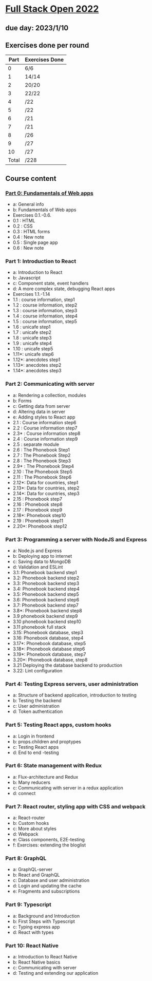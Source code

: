 # [Full Stack Open 2022](https://fullstackopen.com/en/ 'Full Stack Open 2022 Homepage')
## due day: 2023/1/10

## Exercises done per round

| Part      | Exercises Done |
| --------- | -------------- |
| 0         |     6/6        |
| 1         |    14/14       |
| 2         |    20/20       |
| 3         |    22/22       |
| 4         |      /22       |
| 5         |      /22       |
| 6         |      /21       |
| 7         |      /21       |
| 8         |      /26       |
| 9         |      /27       |
| 10        |      /27       |
| Total     |      /228      |

## Course content

### [Part 0: Fundamentals of Web apps](https://github.com/liaisontw/fullStackOpen/blob/main/part0/README.md)

- a: General info
- b: Fundamentals of Web apps
- Exercises 0.1.-0.6.
- 0.1  : HTML
- 0.2  : CSS
- 0.3  : HTML forms
- 0.4  : New note
- 0.5  : Single page app
- 0.6  : New note

### Part 1: Introduction to React

- a: Introduction to React
- b: Javascript
- c: Component state, event handlers
- d: A more complex state, debugging React apps
- Exercises 1.1.-1.14
- 1.1  : course information, step1
- 1.2  : course information, step2
- 1.3  : course information, step3
- 1.4  : course information, step4
- 1.5  : course information, step5
- 1.6  : unicafe step1
- 1.7  : unicafe step2
- 1.8  : unicafe step3
- 1.9  : unicafe step4
- 1.10 : unicafe step5
- 1.11*: unicafe step6
- 1.12*: anecdotes step1
- 1.13*: anecdotes step2
- 1.14*: anecdotes step3


### Part 2: Communicating with server

- a: Rendering a collection, modules
- b: Forms
- c: Getting data from server
- d: Altering data in server
- e: Adding styles to React app
- 2.1  : Course information step6
- 2.2  : Course information step7
- 2.3* : Course information step8
- 2.4  : Course information step9
- 2.5  : separate module
- 2.6  : The Phonebook Step1
- 2.7  : The Phonebook Step2
- 2.8  : The Phonebook Step3
- 2.9* : The Phonebook Step4
- 2.10 : The Phonebook Step5
- 2.11 : The Phonebook Step6
- 2.12*: Data for countries, step1
- 2.13*: Data for countries, step2
- 2.14*: Data for countries, step3
- 2.15 : Phonebook step7
- 2.16 : Phonebook step8
- 2.17 : Phonebook step9
- 2.18*: Phonebook step10
- 2.19 : Phonebook step11
- 2.20*: Phonebook step12

### Part 3: Programming a server with NodeJS and Express

- a: Node.js and Express
- b: Deploying app to internet
- c: Saving data to MongoDB
- d: Validation and ESLint
- 3.1: Phonebook backend step1
- 3.2: Phonebook backend step2
- 3.3: Phonebook backend step3
- 3.4: Phonebook backend step4
- 3.5: Phonebook backend step5
- 3.6: Phonebook backend step6
- 3.7: Phonebook backend step7
- 3.8*: Phonebook backend step8
- 3.9 phonebook backend step9
- 3.10 phonebook backend step10
- 3.11 phonebook full stack
- 3.15: Phonebook database, step3
- 3.16: Phonebook database, step4
- 3.17*: Phonebook database, step5
- 3.18*: Phonebook database step6
- 3.19*: Phonebook database, step7
- 3.20*: Phonebook database, step8
- 3.21 Deploying the database backend to production
- 3.22: Lint configuration


### Part 4: Testing Express servers, user administration

- a: Structure of backend application, introduction to testing
- b: Testing the backend
- c: User administration
- d: Token authentication

### Part 5: Testing React apps, custom hooks

- a: Login in frontend
- b: props.children and proptypes
- c: Testing React apps
- d: End to end -testing

### Part 6: State management with Redux

- a: Flux-architecture and Redux
- b: Many reducers
- c: Communicating with server in a redux application
- d: connect

### Part 7: React router, styling app with CSS and webpack

- a: React-router
- b: Custom hooks
- c: More about styles
- d: Webpack
- e: Class components, E2E-testing
- f: Exercises: extending the bloglist

### Part 8: GraphQL

- a: GraphQL-server
- b: React and GraphQL
- c: Database and user administration
- d: Login and updating the cache
- e: Fragments and subscriptions

### Part 9: Typescript

- a: Background and Introduction
- b: First Steps with Typescript
- c: Typing express app
- d: React with types

### Part 10: React Native

- a: Introduction to React Native
- b: React Native basics
- c: Communicating with server
- d: Testing and extending our application
